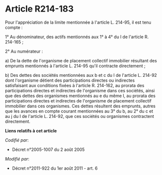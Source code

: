 # Article R214-183

Pour l'appréciation de la limite mentionnée à l'article L. 214-95, il est tenu compte :

1° Au dénominateur, des actifs mentionnés aux 1° à 4° du I de l'article R. 214-165 ;

2° Au numérateur :

a) De la dette de l'organisme de placement collectif immobilier résultant des emprunts mentionnés à l'article L. 214-95 qu'il
contracte directement ;

b) Des dettes des sociétés mentionnées aux b et c du I de l'article L. 214-92 dont l'organisme détient des participations
directes ou indirectes satisfaisant aux conditions fixées à l'article R. 214-162, au prorata des participations directes et
indirectes de l'organisme dans ces sociétés, ainsi que des dettes des organismes mentionnés au e du même I, au prorata des
participations directes et indirectes de l'organisme de placement collectif immobilier dans ces organismes. Ces dettes
résultent des emprunts, autres que les avances en compte courant mentionnées au 3° du b, au 2° du c et au j du I de l'article
L. 214-92, que ces sociétés ou organismes contractent directement.

**Liens relatifs à cet article**

_Codifié par_:

  - Décret n°2005-1007 du 2 août 2005

_Modifié par_:

  - Décret n°2011-922 du 1er août 2011 - art. 6

